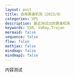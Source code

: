 ```yaml
---
layout: post
title: 自用靠谱机场（2023/8）
categories: VPS
description: 最近测试过的靠谱机场
keywords: SSR, VaRay,Trojan
mermaid: false
sequence: false
flow: false
mathjax: false
mindmap: false
mindmap2: false
---
```


内容测试
